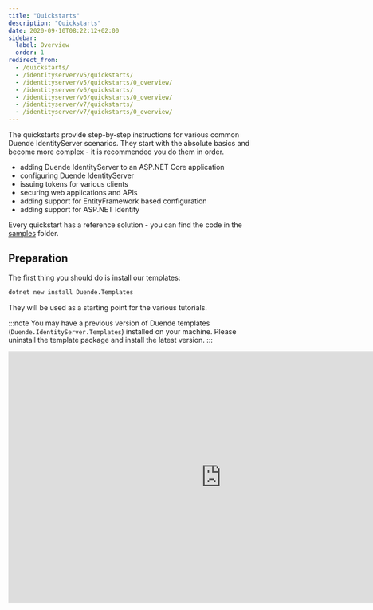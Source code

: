 ```yaml
---
title: "Quickstarts"
description: "Quickstarts"
date: 2020-09-10T08:22:12+02:00
sidebar:
  label: Overview
  order: 1
redirect_from:
  - /quickstarts/
  - /identityserver/v5/quickstarts/
  - /identityserver/v5/quickstarts/0_overview/
  - /identityserver/v6/quickstarts/
  - /identityserver/v6/quickstarts/0_overview/
  - /identityserver/v7/quickstarts/
  - /identityserver/v7/quickstarts/0_overview/
---
```


The quickstarts provide step-by-step instructions for various common Duende IdentityServer scenarios. They start with
the absolute basics and become more complex - it is recommended you do them in order.

* adding Duende IdentityServer to an ASP.NET Core application
* configuring Duende IdentityServer
* issuing tokens for various clients
* securing web applications and APIs
* adding support for EntityFramework based configuration
* adding support for ASP.NET Identity

Every quickstart has a reference solution - you can find the code in
the [samples](https://github.com/DuendeSoftware/Samples/tree/main/IdentityServer/v7/Quickstarts) folder.

## Preparation

The first thing you should do is install our templates:

```bash title=Terminal
dotnet new install Duende.Templates
```

They will be used as a starting point for the various tutorials.

:::note
You may have a previous version of Duende templates (`Duende.IdentityServer.Templates`) installed on your machine.
Please uninstall the template package and install the latest version.
:::

<iframe width="853" height="505" src="https://www.youtube.com/embed/cxYmODQHErM" title="YouTube video player" frameborder="0" allow="accelerometer; autoplay; clipboard-write; encrypted-media; gyroscope; picture-in-picture; web-share" referrerpolicy="strict-origin-when-cross-origin" allowfullscreen></iframe>
